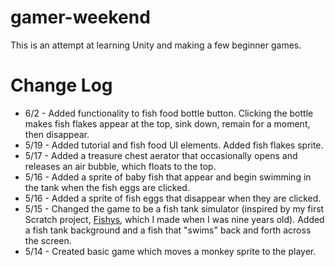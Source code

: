 # gamer-weekend

This is an attempt at learning Unity and making a few beginner games. 

# Change Log

* 6/2 - Added functionality to fish food bottle button. Clicking the bottle makes fish flakes appear at the top, sink down, remain for a moment, then disappear.
* 5/19 - Added tutorial and fish food UI elements. Added fish flakes sprite.
* 5/17 - Added a treasure chest aerator that occasionally opens and releases an air bubble, which floats to the top.
* 5/16 - Added a sprite of baby fish that appear and begin swimming in the tank when the fish eggs are clicked.
* 5/16 - Added a sprite of fish eggs that disappear when they are clicked.
* 5/15 - Changed the game to be a fish tank simulator (inspired by my first Scratch project, [Fishys](https://scratch.mit.edu/projects/809052/), which I made when I was nine years old). Added a fish tank background and a fish that "swims" back and forth across the screen.
* 5/14 - Created basic game which moves a monkey sprite to the player.
